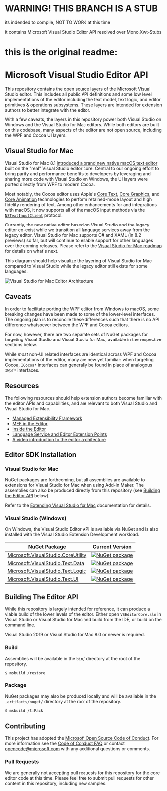 # WARNING! THIS BRANCH IS A STUB

its indended to compile, NOT TO WORK at this time

it contains Microsoft Visual Studio Editor API resolved over Mono.Xwt-Stubs

# this is the original readme:

# Microsoft Visual Studio Editor API

This repository contains the open source layers of the Microsoft Visual
Studio editor. This includes all public API definitions and some low level
implementations of the editor including the text model, text logic, and
editor primitives & operations subsystems. These layers are intended for
extension authors to better integrate with the editor.

With a few caveats, the layers in this repository power both Visual
Studio on Windows and the Visual Studio for Mac editors. While both editors
are built on this codebase, many aspects of the editor are not open source,
including the WPF and Cocoa UI layers.

## Visual Studio for Mac

Visual Studio for Mac 8.1 [introduced a brand new native macOS text editor](https://docs.microsoft.com/en-us/visualstudio/releasenotes/vs2019-mac-relnotes#---new-c-editor)
built on the "real" Visual Studio editor core. Central to our ongoing effort
to bring parity and performance benefits to developers by leveraging and
sharing more code with Visual Studio on Windows, the UI layers were ported
directly from WPF to modern Cocoa.

Most notably, the Cocoa editor uses Apple's
[Core Text](https://developer.apple.com/documentation/coretext),
[Core Graphics](https://developer.apple.com/documentation/coregraphics), and
[Core Animation](https://developer.apple.com/documentation/quartzcore)
technologies to perform retained-mode layout and high fidelity rendering of
text. Among other enhancements for and integrations with macOS, it
now supports all of the macOS input methods via the
[`NSTextInputClient`](https://developer.apple.com/documentation/appkit/nstextinputclient)
protocol.

Currently, the new native editor based on Visual Studio and the legacy editor
co-exist while we transition all language services away from the legacy
editor. Visual Studio for Mac supports C# and XAML (in 8.2 previews) so far,
but will continue to enable support for other languages over the coming
releases. Please refer to the
[Visual Studio for Mac roadmap](https://docs.microsoft.com/en-us/visualstudio/productinfo/mac-roadmap)
for details on what's next.

This diagram should help visualize the layering of Visual Studio for Mac
compared to Visual Studio while the legacy editor still exists for some
languages.

![Visual Studio for Mac Editor Architecture](https://docs.microsoft.com/en-us/visualstudio/mac/media/vs-editor-architecture.png)

## Caveats

In order to facilitate porting the WPF editor from Windows to macOS, some
breaking changes have been made to some of the lower-level interfaces. The
ongoing plan is to reconcile these differences such that there is no API
difference whatsoever between the WPF and Cocoa editors.

For now, however, there are two separate sets of NuGet packages for targeting
Visual Studio and Visual Studio for Mac, available in the respective sections
below.

While _most_ non-UI related interfaces are identical across WPF and Cocoa
implementations of the editor, many are new yet familiar: when targeting
Cocoa, `ICocoa*` interfaces can generally be found in place of analogous
`IWpf*` interfaces.

## Resources

The following resources should help extension authors become familiar with
the editor APIs and capabilities, and are relevant to both Visual Studio
and Visual Studio for Mac.

* [Managed Extensibility Framework](https://docs.microsoft.com/dotnet/framework/mef/index)
* [MEF in the Editor](https://docs.microsoft.com/visualstudio/extensibility/managed-extensibility-framework-in-the-editor)
* [Inside the Editor](https://docs.microsoft.com/visualstudio/extensibility/inside-the-editor)
* [Language Service and Editor Extension Points](https://docs.microsoft.com/visualstudio/extensibility/language-service-and-editor-extension-points)
* [A video introduction to the editor architecture](https://www.youtube.com/watch?v=PkYVztKjO9A)

## Editor SDK Installation

### Visual Studio for Mac

NuGet packages are forthcoming, but all assemblies are available to extensions
for Visual Studio for Mac when using Add-in Maker. The assemblies can also be
produced directly from this repository (see
[Building the Editor API](#build-the-editor-api) below).

Refer to the [Extending Visual Studio for Mac](https://docs.microsoft.com/en-us/visualstudio/mac/extending-visual-studio-mac) documentation for details.


### Visual Studio (Windows)

On Windows, the Visual Studio Editor API is available via NuGet and is also
installed with the Visual Studio Extension Development workload.

| NuGet Package | Current Version |
| ------------- | ------------- |
| [Microsoft.VisualStudio.CoreUtility](https://www.nuget.org/packages/Microsoft.VisualStudio.CoreUtility) | [![NuGet package](https://img.shields.io/nuget/v/Microsoft.VisualStudio.CoreUtility.svg)](https://www.nuget.org/packages/Microsoft.VisualStudio.CoreUtility) |
| [Microsoft.VisualStudio.Text.Data](https://www.nuget.org/packages/Microsoft.VisualStudio.Text.Data) | [![NuGet package](https://img.shields.io/nuget/v/Microsoft.VisualStudio.Text.Data.svg)](https://www.nuget.org/packages/Microsoft.VisualStudio.Text.Data) |
| [Microsoft.VisualStudio.Text.Logic](https://www.nuget.org/packages/Microsoft.VisualStudio.Text.Logic) | [![NuGet package](https://img.shields.io/nuget/v/Microsoft.VisualStudio.Text.Logic.svg)](https://www.nuget.org/packages/Microsoft.VisualStudio.Text.Logic) |
| [Microsoft.VisualStudio.Text.UI](https://www.nuget.org/packages/Microsoft.VisualStudio.Text.UI) | [![NuGet package](https://img.shields.io/nuget/v/Microsoft.VisualStudio.Text.UI.svg)](https://www.nuget.org/packages/Microsoft.VisualStudio.Text.UI) |

## Building The Editor API

While this repository is largely intended for reference, it can produce a
viable build of the lower levels of the editor. Either open `VSEditorCore.sln`
in Visual Studio or Visual Studio for Mac and build from the IDE, or build
on the command line.

Visual Studio 2019 or Visual Studio for Mac 8.0 or newer is required.

### Build

Assemblies will be available in the `bin/` directory at the root of the
repository.

```bash
$ msbuild /restore
```

### Package

NuGet packages may also be produced locally and will be available in
the `_artifacts/nuget/` directory at the root of the repository.

```bash
$ msbuild /t:Pack
```

## Contributing

This project has adopted the
[Microsoft Open Source Code of Conduct](https://opensource.microsoft.com/codeofconduct/).
For more information see the
[Code of Conduct FAQ](https://opensource.microsoft.com/codeofconduct/faq/)
or contact [opencode@microsoft.com](mailto:opencode@microsoft.com) with any
additional questions or comments.

### Pull Requests

We are generally not accepting pull requests for this repository for the
core editor code at this time. Please feel free to submit pull requests for
other content in this repository, including new samples.
